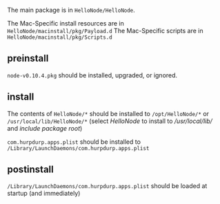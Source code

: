 
The main package is in `HelloNode/HelloNode`.

The Mac-Specific install resources are in `HelloNode/macinstall/pkg/Payload.d`
The Mac-Specific scripts are in `HelloNode/macinstall/pkg/Scripts.d`

## preinstall

`node-v0.10.4.pkg` should be installed, upgraded, or ignored.

## install

The contents of `HelloNode/*` should be installed to
`/opt/HelloNode/*` or `/usr/local/lib/HelloNode/*`
(select *HelloNode* to install to */usr/local/lib/* and *include package root*)

`com.hurpdurp.apps.plist` should be installed to `/Library/LaunchDaemons/com.hurpdurp.apps.plist`

## postinstall

`/Library/LaunchDaemons/com.hurpdurp.apps.plist` should be loaded at startup
(and immediately)
